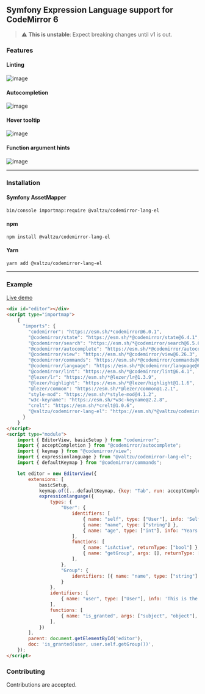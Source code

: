 ## Symfony Expression Language support for CodeMirror 6

> :warning: **This is unstable**: Expect breaking changes until v1 is out.

### Features

#### Linting

![image](https://github.com/valtzu/codemirror-lang-el/assets/652734/dd221b7d-7cc6-494f-9823-dae8a55eca03)

#### Autocompletion

![image](https://github.com/valtzu/codemirror-lang-el/assets/652734/a5a7bfdc-2869-4cbb-98f6-0abe361d55ba)

#### Hover tooltip

![image](https://github.com/valtzu/codemirror-lang-el/assets/652734/3cfd7a49-4503-491c-972d-26d209ea26f3)

#### Function argument hints

![image](https://github.com/valtzu/codemirror-lang-el/assets/652734/129eb510-a2aa-479e-b1de-dd0232b33299)

---

### Installation

#### Symfony AssetMapper

```
bin/console importmap:require @valtzu/codemirror-lang-el
```

#### npm

```
npm install @valtzu/codemirror-lang-el
```

#### Yarn

```
yarn add @valtzu/codemirror-lang-el
```

---

### Example

[Live demo](https://jsfiddle.net/turse2xq/)

```html
<div id="editor"></div>
<script type="importmap">
    {
      "imports": {
        "codemirror": "https://esm.sh/*codemirror@6.0.1",
        "@codemirror/state": "https://esm.sh/*@codemirror/state@6.4.1",
        "@codemirror/search": "https://esm.sh/*@codemirror/search@6.5.6",
        "@codemirror/autocomplete": "https://esm.sh/*@codemirror/autocomplete@6.9.0",
        "@codemirror/view": "https://esm.sh/*@codemirror/view@6.26.3",
        "@codemirror/commands": "https://esm.sh/*@codemirror/commands@6.2.5",
        "@codemirror/language": "https://esm.sh/*@codemirror/language@6.9.0",
        "@codemirror/lint": "https://esm.sh/*@codemirror/lint@6.4.1",
        "@lezer/lr": "https://esm.sh/*@lezer/lr@1.3.9",
        "@lezer/highlight": "https://esm.sh/*@lezer/highlight@1.1.6",
        "@lezer/common": "https://esm.sh/*@lezer/common@1.2.1",
        "style-mod": "https://esm.sh/*style-mod@4.1.2",
        "w3c-keyname": "https://esm.sh/*w3c-keyname@2.2.8",
        "crelt": "https://esm.sh/*crelt@1.0.6",
        "@valtzu/codemirror-lang-el": "https://esm.sh/*@valtzu/codemirror-lang-el@0.6.3"
      }
    }
</script>
<script type="module">
    import { EditorView, basicSetup } from "codemirror";
    import { acceptCompletion } from "@codemirror/autocomplete";
    import { keymap } from "@codemirror/view";
    import { expressionlanguage } from "@valtzu/codemirror-lang-el";
    import { defaultKeymap } from "@codemirror/commands";

    let editor = new EditorView({
        extensions: [
            basicSetup,
            keymap.of([...defaultKeymap, {key: "Tab", run: acceptCompletion}]),
            expressionlanguage({
                types: {
                    "User": {
                        identifiers: [
                            { name: "self", type: ["User"], info: 'Self-reference for property-access demonstration purposes' },
                            { name: "name", type: ["string"] },
                            { name: "age", type: ["int"], info: "Years since birthday", detail: "years" },
                        ],
                        functions: [
                            { name: "isActive", returnType: ["bool"] },
                            { name: "getGroup", args: [], returnType: ["Group"], info: 'Get the user group' },
                        ],
                    },
                    "Group": {
                        identifiers: [{ name: "name", type: ["string"] }]
                    }
                },
                identifiers: [
                    { name: "user", type: ["User"], info: 'This is the user' },
                ],
                functions: [
                    { name: "is_granted", args: ["subject", "object"], info: 'Check if subject has permission to the object', returnType: ['bool'] },
                ],
            })
        ],
        parent: document.getElementById('editor'),
        doc: 'is_granted(user, user.self.getGroup())',
    });
</script>
```

### Contributing

Contributions are accepted.
